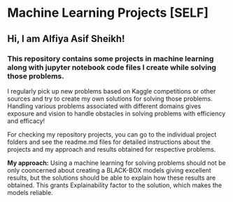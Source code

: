 # Machine Learning Projects [SELF]
## Hi, I am Alfiya Asif Sheikh!

### This repository contains some projects in machine learning along with jupyter notebook code files I create while solving those problems.

I regularly pick up new problems based on Kaggle competitions or other sources and try to create my own solutions for solving those problems. Handling various problems associated with different domains gives exposure and vision to handle obstacles in solving problems with efficiency and efficacy!

For checking my repository projects, you can go to the individual project folders and see the readme.md files for detailed instructions about the projects and my approach and results obtained for respective problems.

**My approach:** Using a machine learning for solving problems should not be only cooncerned about creating a BLACK-BOX models giving excellent results, but the solutions should be able to explain how these results are obtained. This grants Explainability factor to the solution, which makes the models reliable.
